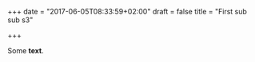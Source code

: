 +++
date = "2017-06-05T08:33:59+02:00"
draft = false
title = "First sub sub s3"

+++

Some **text**.